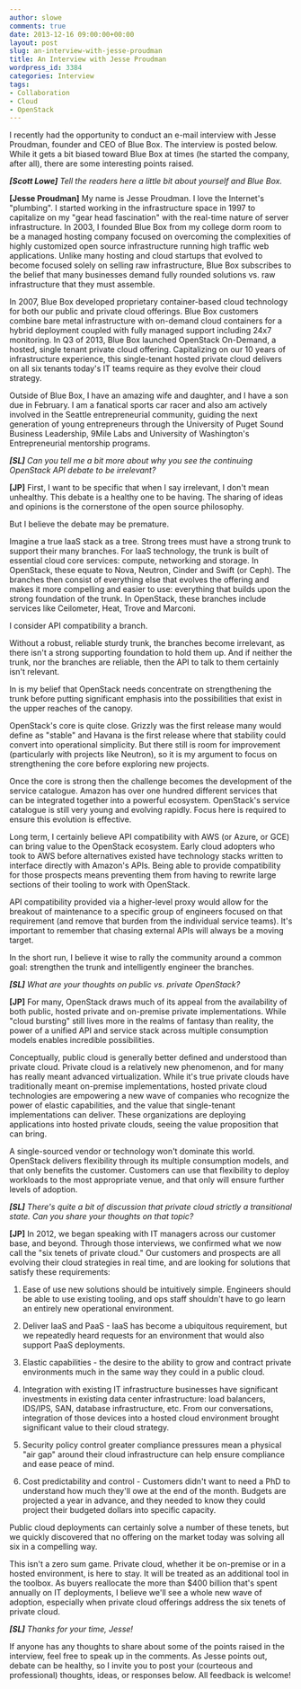 ```yaml
---
author: slowe
comments: true
date: 2013-12-16 09:00:00+00:00
layout: post
slug: an-interview-with-jesse-proudman
title: An Interview with Jesse Proudman
wordpress_id: 3384
categories: Interview
tags:
- Collaboration
- Cloud
- OpenStack
---
```


I recently had the opportunity to conduct an e-mail interview with Jesse Proudman, founder and CEO of Blue Box. The interview is posted below. While it gets a bit biased toward Blue Box at times (he started the company, after all), there are some interesting points raised.

_**[Scott Lowe]** Tell the readers here a little bit about yourself and Blue Box._

**[Jesse Proudman]** My name is Jesse Proudman. I love the Internet's "plumbing". I started working in the infrastructure space in 1997 to capitalize on my "gear head fascination" with the real-time nature of server infrastructure. In 2003, I founded Blue Box from my college dorm room to be a managed hosting company focused on overcoming the complexities of highly customized open source infrastructure running high traffic web applications. Unlike many hosting and cloud startups that evolved to become focused solely on selling raw infrastructure, Blue Box subscribes to the belief that many businesses demand fully rounded solutions vs. raw infrastructure that they must assemble.

In 2007, Blue Box developed proprietary container-based cloud technology for both our public and private cloud offerings. Blue Box customers combine bare metal infrastructure with on-demand cloud containers for a hybrid deployment coupled with fully managed support including 24x7 monitoring. In Q3 of 2013, Blue Box launched OpenStack On-Demand, a hosted, single tenant private cloud offering. Capitalizing on our 10 years of infrastructure experience, this single-tenant hosted private cloud delivers on all six tenants today's IT teams require as they evolve their cloud strategy.

Outside of Blue Box, I have an amazing wife and daughter, and I have a son due in February. I am a fanatical sports car racer and also am actively involved in the Seattle entrepreneurial community, guiding the next generation of young entrepreneurs through the University of Puget Sound Business Leadership, 9Mile Labs and University of Washington's Entrepreneurial mentorship programs.

_**[SL]** Can you tell me a bit more about why you see the continuing OpenStack API debate to be irrelevant?_

**[JP]** First, I want to be specific that when I say irrelevant, I don't mean unhealthy. This debate is a healthy one to be having. The sharing of ideas and opinions is the cornerstone of the open source philosophy.

But I believe the debate may be premature.

Imagine a true IaaS stack as a tree. Strong trees must have a strong trunk to support their many branches. For IaaS technology, the trunk is built of essential cloud core services: compute, networking and storage. In OpenStack, these equate to Nova, Neutron, Cinder and Swift (or Ceph). The branches then consist of everything else that evolves the offering and makes it more compelling and easier to use: everything that builds upon the strong foundation of the trunk. In OpenStack, these branches include services like Ceilometer, Heat, Trove and Marconi.

I consider API compatibility a branch.

Without a robust, reliable sturdy trunk, the branches become irrelevant, as there isn't a strong supporting foundation to hold them up. And if neither the trunk, nor the branches are reliable, then the API to talk to them certainly isn't relevant.

In is my belief that OpenStack needs concentrate on strengthening the trunk before putting significant emphasis into the possibilities that exist in the upper reaches of the canopy.

OpenStack's core is quite close. Grizzly was the first release many would define as "stable" and Havana is the first release where that stability could convert into operational simplicity. But there still is room for improvement (particularly with projects like Neutron), so it is my argument to focus on strengthening the core before exploring new projects.

Once the core is strong then the challenge becomes the development of the service catalogue. Amazon has over one hundred different services that can be integrated together into a powerful ecosystem. OpenStack's service catalogue is still very young and evolving rapidly. Focus here is required to ensure this evolution is effective.

Long term, I certainly believe API compatibility with AWS (or Azure, or GCE) can bring value to the OpenStack ecosystem. Early cloud adopters who took to AWS before alternatives existed have technology stacks written to interface directly with Amazon's APIs. Being able to provide compatibility for those prospects means preventing them from having to rewrite large sections of their tooling to work with OpenStack.

API compatibility provided via a higher-level proxy would allow for the breakout of maintenance to a specific group of engineers focused on that requirement (and remove that burden from the individual service teams). It's important to remember that chasing external APIs will always be a moving target.

In the short run, I believe it wise to rally the community around a common goal: strengthen the trunk and intelligently engineer the branches.

_**[SL]** What are your thoughts on public vs. private OpenStack?_

**[JP]** For many, OpenStack draws much of its appeal from the availability of both public, hosted private and on-premise private implementations. While "cloud bursting" still lives more in the realms of fantasy than reality, the power of a unified API and service stack across multiple consumption models enables incredible possibilities.

Conceptually, public cloud is generally better defined and understood than private cloud. Private cloud is a relatively new phenomenon, and for many has really meant advanced virtualization. While it's true private clouds have traditionally meant on-premise implementations, hosted private cloud technologies are empowering a new wave of companies who recognize the power of elastic capabilities, and the value that single-tenant implementations can deliver. These organizations are deploying applications into hosted private clouds, seeing the value proposition that can bring.

A single-sourced vendor or technology won't dominate this world. OpenStack delivers flexibility through its multiple consumption models, and that only benefits the customer. Customers can use that flexibility to deploy workloads to the most appropriate venue, and that only will ensure further levels of adoption.

_**[SL]** There's quite a bit of discussion that private cloud strictly a transitional state. Can you share your thoughts on that topic?_

**[JP]** In 2012, we began speaking with IT managers across our customer base, and beyond. Through those interviews, we confirmed what we now call the "six tenets of private cloud." Our customers and prospects are all evolving their cloud strategies in real time, and are looking for solutions that satisfy these requirements:

1. Ease of use  new solutions should be intuitively simple. Engineers should be able to use existing tooling, and ops staff shouldn't have to go learn an entirely new operational environment.

2. Deliver IaaS and PaaS - IaaS has become a ubiquitous requirement, but we repeatedly heard requests for an environment that would also support PaaS deployments.

3. Elastic capabilities - the desire to the ability to grow and contract private environments much in the same way they could in a public cloud.

4. Integration with existing IT infrastructure  businesses have significant investments in existing data center infrastructure: load balancers, IDS/IPS, SAN, database infrastructure, etc. From our conversations, integration of those devices into a hosted cloud environment brought significant value to their cloud strategy.

5. Security policy control  greater compliance pressures mean a physical "air gap" around their cloud infrastructure can help ensure compliance and ease peace of mind.

6. Cost predictability and control - Customers didn't want to need a PhD to understand how much they'll owe at the end of the month. Budgets are projected a year in advance, and they needed to know they could project their budgeted dollars into specific capacity.

Public cloud deployments can certainly solve a number of these tenets, but we quickly discovered that no offering on the market today was solving all six in a compelling way.

This isn't a zero sum game. Private cloud, whether it be on-premise or in a hosted environment, is here to stay. It will be treated as an additional tool in the toolbox. As buyers reallocate the more than $400 billion that's spent annually on IT deployments, I believe we'll see a whole new wave of adoption, especially when private cloud offerings address the six tenets of private cloud.

_**[SL]** Thanks for your time, Jesse!_

If anyone has any thoughts to share about some of the points raised in the interview, feel free to speak up in the comments. As Jesse points out, debate can be healthy, so I invite you to post your (courteous and professional) thoughts, ideas, or responses below. All feedback is welcome!
